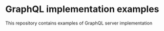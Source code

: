 # GraphQL implementation examples

This repository contains examples of GraphQL server implementation


